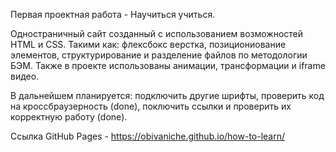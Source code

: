 Первая проектная работа - Научиться учиться.

Одностраничный сайт созданный с использованием возможностей HTML и CSS. Такими как: флексбокс верстка, позициониование элементов, структурирование и разделение файлов по методологии БЭМ. Также в проекте использованы анимации, трансформации и iframe видео.

В дальнейшем планируется: подключить другие шрифты, проверить код на кроссбраузерность (done), поключить ссылки и проверить их корректную работу (done).

Ссылка GitHub Pages - https://obivaniche.github.io/how-to-learn/
